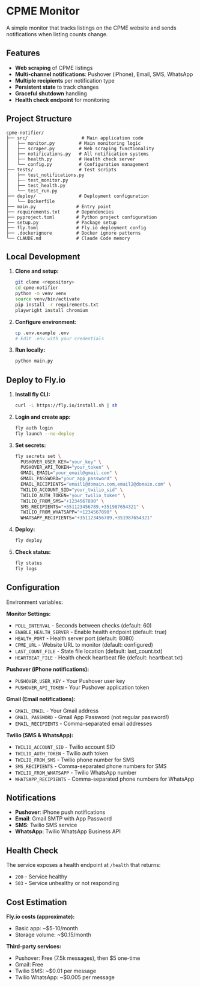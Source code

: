 # CPME Monitor

A simple monitor that tracks listings on the CPME website and sends notifications when listing counts change.

## Features

- **Web scraping** of CPME listings
- **Multi-channel notifications**: Pushover (iPhone), Email, SMS, WhatsApp
- **Multiple recipients** per notification type
- **Persistent state** to track changes
- **Graceful shutdown** handling
- **Health check endpoint** for monitoring

## Project Structure

```
cpme-notifier/
├── src/                    # Main application code
│   ├── monitor.py         # Main monitoring logic
│   ├── scraper.py         # Web scraping functionality
│   ├── notifications.py   # All notification systems
│   ├── health.py          # Health check server
│   └── config.py          # Configuration management
├── tests/                 # Test scripts
│   ├── test_notifications.py
│   ├── test_monitor.py
│   ├── test_health.py
│   └── test_run.py
├── deploy/                # Deployment configuration
│   └── Dockerfile
├── main.py               # Entry point
├── requirements.txt      # Dependencies
├── pyproject.toml        # Python project configuration
├── setup.py              # Package setup
├── fly.toml              # Fly.io deployment config
├── .dockerignore         # Docker ignore patterns
└── CLAUDE.md             # Claude Code memory
```

## Local Development

1. **Clone and setup:**
   ```bash
   git clone <repository>
   cd cpme-notifier
   python -m venv venv
   source venv/bin/activate
   pip install -r requirements.txt
   playwright install chromium
   ```

2. **Configure environment:**
   ```bash
   cp .env.example .env
   # Edit .env with your credentials
   ```

3. **Run locally:**
   ```bash
   python main.py
   ```

## Deploy to Fly.io

1. **Install fly CLI:**
   ```bash
   curl -L https://fly.io/install.sh | sh
   ```

2. **Login and create app:**
   ```bash
   fly auth login
   fly launch --no-deploy
   ```

3. **Set secrets:**
   ```bash
   fly secrets set \
     PUSHOVER_USER_KEY="your_key" \
     PUSHOVER_API_TOKEN="your_token" \
     GMAIL_EMAIL="your_email@gmail.com" \
     GMAIL_PASSWORD="your_app_password" \
     EMAIL_RECIPIENTS="email1@domain.com,email2@domain.com" \
     TWILIO_ACCOUNT_SID="your_twilio_sid" \
     TWILIO_AUTH_TOKEN="your_twilio_token" \
     TWILIO_FROM_SMS="+1234567890" \
     SMS_RECIPIENTS="+351123456789,+351987654321" \
     TWILIO_FROM_WHATSAPP="+1234567890" \
     WHATSAPP_RECIPIENTS="+351123456789,+351987654321"
   ```

4. **Deploy:**
   ```bash
   fly deploy
   ```

5. **Check status:**
   ```bash
   fly status
   fly logs
   ```

## Configuration

Environment variables:

**Monitor Settings:**
- `POLL_INTERVAL` - Seconds between checks (default: 60)
- `ENABLE_HEALTH_SERVER` - Enable health endpoint (default: true)
- `HEALTH_PORT` - Health server port (default: 8080)
- `CPME_URL` - Website URL to monitor (default: configured)
- `LAST_COUNT_FILE` - State file location (default: last_count.txt)
- `HEARTBEAT_FILE` - Health check heartbeat file (default: heartbeat.txt)

**Pushover (iPhone notifications):**
- `PUSHOVER_USER_KEY` - Your Pushover user key
- `PUSHOVER_API_TOKEN` - Your Pushover application token

**Gmail (Email notifications):**
- `GMAIL_EMAIL` - Your Gmail address
- `GMAIL_PASSWORD` - Gmail App Password (not regular password!)
- `EMAIL_RECIPIENTS` - Comma-separated email addresses

**Twilio (SMS & WhatsApp):**
- `TWILIO_ACCOUNT_SID` - Twilio account SID
- `TWILIO_AUTH_TOKEN` - Twilio auth token
- `TWILIO_FROM_SMS` - Twilio phone number for SMS
- `SMS_RECIPIENTS` - Comma-separated phone numbers for SMS
- `TWILIO_FROM_WHATSAPP` - Twilio WhatsApp number 
- `WHATSAPP_RECIPIENTS` - Comma-separated phone numbers for WhatsApp

## Notifications

- **Pushover**: iPhone push notifications
- **Email**: Gmail SMTP with App Password
- **SMS**: Twilio SMS service
- **WhatsApp**: Twilio WhatsApp Business API

## Health Check

The service exposes a health endpoint at `/health` that returns:
- `200` - Service healthy
- `503` - Service unhealthy or not responding

## Cost Estimation

**Fly.io costs (approximate):**
- Basic app: ~$5-10/month
- Storage volume: ~$0.15/month

**Third-party services:**
- Pushover: Free (7.5k messages), then $5 one-time
- Gmail: Free
- Twilio SMS: ~$0.01 per message
- Twilio WhatsApp: ~$0.005 per message